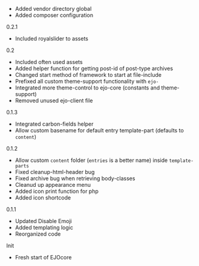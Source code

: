 - Added vendor directory global
- Added composer configuration

0.2.1
- Included royalslider to assets

0.2
- Included often used assets
- Added helper function for getting post-id of post-type archives
- Changed start method of framework to start at file-include
- Prefixed all custom theme-support functionality with `ejo-`
- Integrated more theme-control to ejo-core (constants and theme-support)
- Removed unused ejo-client file

0.1.3
- Integrated carbon-fields helper
- Allow custom basename for default entry template-part (defaults to `content`)

0.1.2
- Allow custom `content` folder (`entries` is a better name) inside `template-parts`
- Fixed cleanup-html-header bug
- Fixed archive bug when retrieving body-classes
- Cleanud up appearance menu
- Added icon print function for php
- Added icon shortcode

0.1.1
- Updated Disable Emoji
- Added templating logic
- Reorganized code

Init
- Fresh start of EJOcore